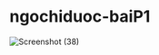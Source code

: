# ngochiduoc-baiP1
![Screenshot (38)](https://user-images.githubusercontent.com/101319409/163414792-2588f3a4-38a6-4df5-9b3f-9b4c8369f5cd.png)
